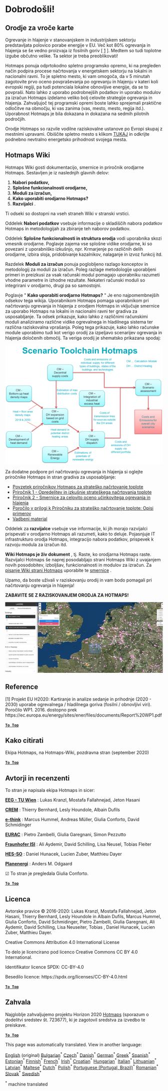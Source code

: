 <h1><a class="anchor" id="welcome!" href="#welcome!"><i class="fa fa-link"></i></a>Dobrodošli!</h1><h2><a class="anchor" id="hotmaps-toolbox" href="#hotmaps-toolbox"><i class="fa fa-link"></i></a> Orodje za vroče karte</h2><p> Ogrevanje in hlajenje v stanovanjskem in industrijskem sektorju predstavljata polovico porabe energije v EU. Več kot 80% ogrevanja in hlajenja se še vedno proizvaja iz fosilnih goriv [ <a href="#references">1</a> ]. Medtem so tudi toplotne izgube občutno velike. Ta sektor je treba preoblikovati!</p><p> Hotmaps ponuja odprtokodno spletno programsko opremo, ki na pregleden način podpira procese načrtovanja v energetskem sektorju na lokalni in nacionalni ravni. To je spletno mesto, ki vam omogoča, da v 5 minutah zagotovite prvo oceno povpraševanja po ogrevanju in hlajenju v kateri koli evropski regiji, pa tudi potenciala lokalne obnovljive energije, da se to povpraši. Nato lahko z uporabo podrobnejših podatkov in uporabo modulov za izračun Hotmaps izdelamo veliko bolj celovite strategije ogrevanja in hlajenja. Zahvaljujoč tej programski opremi boste lahko sprejemali praktične odločitve na območju, ki vas zanima (vas, mesto, mesto, regija itd.). Uporabnost Hotmaps je bila dokazana in dokazana na sedmih pilotnih področjih.</p><p> Orodje Hotmaps so razvile vodilne raziskovalne ustanove po Evropi skupaj z mestnimi upravami. Obiščite spletno mesto s klikom <a href="https://www.hotmaps.eu/map">TUKAJ</a> in odkrijte podnebno nevtralno energetsko prihodnost svojega mesta.</p><h2><a class="anchor" id="hotmaps-wiki" href="#hotmaps-wiki"><i class="fa fa-link"></i></a> Hotmaps Wiki</h2><p> Hotmaps Wiki gosti dokumentacijo, smernice in priročnik orodjarne Hotmaps. Sestavljen je iz naslednjih glavnih delov:</p><ol><li> <strong>Nabori podatkov,</strong></li><li> <strong>Splošne funkcionalnosti orodjarne,</strong></li><li> <strong>Moduli za izračun,</strong></li><li> <strong>Kako uporabiti orodjarno Hotmaps?</strong></li><li> <strong>Razvijalci</strong> .</li></ol><p> Ti odseki so dostopni na vseh straneh Wiki v stranski vrstici.</p><p> Oddelek <strong>Nabori podatkov</strong> vsebuje informacije o skladiščih nabora podatkov Hotmaps in metodologijah za zbiranje teh naborov podatkov.</p><p> Oddelek <strong>Splošne funkcionalnosti in struktura orodja</strong> vodi uporabnika skozi vmesnik orodjarne. Poglavje zajema vse splošne vidike orodjarne, ki so povezani z uporabniško izkušnjo, npr. Krmarjenje po različnih delih orodjarne, izbira sloja, pridobivanje kazalnikov, nalaganje in izvoz funkcij itd.</p><p> Razdelek <strong>Moduli za izračun</strong> ponuja poglobljeno razlago konceptov in metodologij za moduli za izračun. Poleg razlage metodologije uporabljeni primeri in preizkusi za vsak računski modul pomagajo uporabniku razumeti vhodne parametre in izhodne rezultate. Nekateri računski moduli so integrirani v orodjarno, drugi pa so samostojni.</p><p> Poglavje &quot; <strong>Kako uporabiti orodjarno Hotmaps?</strong> &quot; Je eno najpomembnejših odsekov tega wikija. Uporabnikom Hotmaps pomaga uporabnikom pri načrtovanju ogrevanja in hlajenja z orodjem Hotmaps in vključuje smernice za uporabo Hotmaps na lokalni in nacionalni ravni ter gradiva za usposabljanje. Ta odsek prikazuje, kako lahko z različnimi računskimi moduli analiziramo različne vidike ogrevalnega in hladilnega sistema ter različna raziskovalna vprašanja. Poleg tega prikazuje, kako lahko računske module uporabimo tudi kot verigo orodij za izpeljavo scenarijev ogrevanja in hlajenja določenih območij. Ta veriga orodij je shematsko prikazana spodaj:</p><p align="center"><img alt="risanje" src="../images/Hotmaps_toolchain_2019-05-09.png" width="550"/></p><p> Za dodatne podpore pri načrtovanju ogrevanja in hlajenja si oglejte priročnike Hotmaps in stran gradiva za usposabljanje:</p><ul><li> <a href="https://www.hotmaps-project.eu/wp-content/uploads/2019/04/Summary-Hotmaps-Handbook.pdf">Povzetek priročnikov Hotmaps za strateško načrtovanje toplote</a></li><li> <a href="https://vbn.aau.dk/da/publications/definition-amp-experiences-of-strategic-heat-planning">Priročnik 1 - Opredelitev in izkušnje strateškega načrtovanja toplote</a></li><li> <a href="https://vbn.aau.dk/da/publications/guidance-for-the-comprehensive-assessment-of-efficient-heating-an">Priročnik 2 - Smernice za celovito oceno učinkovitega ogrevanja in hlajenja</a></li><li> <a href="https://vbn.aau.dk/da/publications/appendix-report-to-the-hotmaps-handbook-for-strategic-heat-planni">Poročilo v prilogi k Priročniku za strateško načrtovanje toplote: Opisi primerov</a></li><li> <a href="https://wiki.hotmaps.hevs.ch/Training-Material">Vadbeni material</a></li></ul><p> Oddelek za <strong>razvijalce</strong> vsebuje vse informacije, ki jih morajo razvijalci prispevati v orodjarno Hotmaps ali razumeti, kako to deluje. Pojasnjuje IT infrastrukturo orodja Hotmaps, integracijo nabora podatkov, prispevek k razvoju modula za izračun itd.</p><p> <strong>Wiki Hotmaps je živ dokument</strong> , tj. Raste, ko orodjarna Hotmaps raste. Razvijalci Hotmaps še naprej posodabljajo strani Hotmaps Wiki z uvajanjem novih posodobitev, izboljšav, funkcionalnosti in modulov za izračun. Za <a href="Guidelines-for-writing-a-Hotmaps-Wiki-page">pisanje Wiki strani Hotmaps</a> uporabite te <a href="Guidelines-for-writing-a-Hotmaps-Wiki-page">smernice</a> .</p><p> Upamo, da boste uživali v raziskovanju orodij in vam bodo pomagali pri načrtovanju ogrevanja in hlajenja!</p><p> <strong>ZABAVITE SE Z RAZISKOVANJEM ORODJA ZA HOTMAPS!</strong></p><img alt="" src="../images/Hotmaps_test.JPG"/><h2><a class="anchor" id="references" href="#references"><i class="fa fa-link"></i></a> Reference</h2><p> [1] Projekt EU H2020: Kartiranje in analize sedanje in prihodnje (2020 - 2030) uporabe ogrevalnega / hladilnega goriva (fosilni / obnovljivi viri). Poročilo WP1. 2016. dostopno prek https://ec.europa.eu/energy/sites/ener/files/documents/Report%20WP1.pdf</p><p><ins> <code><strong><a href="#hotmaps-toolbox">To Top</a></strong></code></ins></p><h2><a class="anchor" id="how-to-cite" href="#how-to-cite"><i class="fa fa-link"></i></a> Kako citirati</h2><p> Ekipa Hotmaps, na Hotmaps-Wiki, pozdravna stran (september 2020)</p><p><ins> <code><strong><a href="#hotmaps-toolbox">To Top</a></strong></code></ins></p><h2><a class="anchor" id="authors-and-reviewers" href="#authors-and-reviewers"><i class="fa fa-link"></i></a> Avtorji in recenzenti</h2><p> To stran je napisala ekipa Hotmaps in sicer:</p><p> <strong><a href="https://eeg.tuwien.ac.at/">EEG - TU Wien</a></strong> : Lukas Kranzl, Mostafa Fallahnejad, Jeton Hasani</p><p> <strong><a href="https://www.crem.ch/">CREM</a></strong> : Thierry Bernhard, Lesly Houndole, Albain Dufils</p><p> <strong><a href="https://e-think.ac.at">e-think</a></strong> : Marcus Hummel, Andreas Müller, Giulia Conforto, David Schmidinger</p><p> <strong><a href="http://www.eurac.edu">EURAC</a></strong> : Pietro Zambelli, Giulia Garegnani, Simon Pezzutto</p><p> <strong><a href="https://isi.fraunhofer.de/">Fraunhofer ISI</a></strong> : Ali Aydemir, David Schilling, Lisa Neusel, Tobias Fleiter</p><p> <strong><a href="https://www.hevs.ch">HES-SO</a></strong> : Daniel Hunacek, Lucien Zuber, Matthieu Dayer</p><p> <strong><a href="https://planenergi.dk/">Planenergi</a></strong> : Anders M. Odgaard</p><p> ☑ To stran je pregledala Giulia Conforto.</p><p> <a href="#table-of-contents"><strong><code>To Top</code></strong></a></p><h2><a class="anchor" id="license" href="#license"><i class="fa fa-link"></i></a> Licenca</h2><p> Avtorske pravice © 2016-2020: Lukas Kranzl, Mostafa Fallahnejad, Jeton Hasani, Thierry Bernhard, Lesly Houndole in Albain Dufils, Marcus Hummel, Giulia Conforto, David Schmidinger, Pietro Zambelli, Giulia Garegnani, Ali Aydemir, David Schilling, Lisa Neuseiter, Tobias , Daniel Hunacek, Lucien Zuber, Matthieu Dayer.</p><p> Creative Commons Attribution 4.0 International License</p><p> To delo je licencirano pod licenco Creative Commons CC BY 4.0 International.</p><p> Identifikator licence SPDX: CC-BY-4.0</p><p> Besedilo licence: https://spdx.org/licenses/CC-BY-4.0.html</p><p><ins> <code><strong><a href="#hotmaps-toolbox">To Top</a></strong></code></ins></p><h2><a class="anchor" id="acknowledgement" href="#acknowledgement"><i class="fa fa-link"></i></a> Zahvala</h2><p> Najgloblje zahvaljujemo projektu Horizon 2020 <a href="https://www.hotmaps-project.eu">Hotmaps</a> (sporazum o dodelitvi sredstev št. 723677), ki je zagotovil sredstva za izvedbo te preiskave.</p><p><ins> <code><strong><a href="#hotmaps-toolbox">To Top</a></strong></code></ins></p>
<!--- THIS IS A SUPER UNIQUE IDENTIFIER -->

This page was automatically translated. View in another language:

[English](../en/Home) (original) [Bulgarian](../bg/Home)<sup>\*</sup> [Czech](../cs/Home)<sup>\*</sup> [Danish](../da/Home)<sup>\*</sup> [German](../de/Home)<sup>\*</sup> [Greek](../el/Home)<sup>\*</sup> [Spanish](../es/Home)<sup>\*</sup> [Estonian](../et/Home)<sup>\*</sup> [Finnish](../fi/Home)<sup>\*</sup> [French](../fr/Home)<sup>\*</sup> [Irish](../ga/Home)<sup>\*</sup> [Croatian](../hr/Home)<sup>\*</sup> [Hungarian](../hu/Home)<sup>\*</sup> [Italian](../it/Home)<sup>\*</sup> [Lithuanian](../lt/Home)<sup>\*</sup> [Latvian](../lv/Home)<sup>\*</sup> [Maltese](../mt/Home)<sup>\*</sup> [Dutch](../nl/Home)<sup>\*</sup> [Polish](../pl/Home)<sup>\*</sup> [Portuguese (Portugal, Brazil)](../pt/Home)<sup>\*</sup> [Romanian](../ro/Home)<sup>\*</sup> [Slovak](../sk/Home)<sup>\*</sup>  [Swedish](../sv/Home)<sup>\*</sup> 

<sup>\*</sup> machine translated
